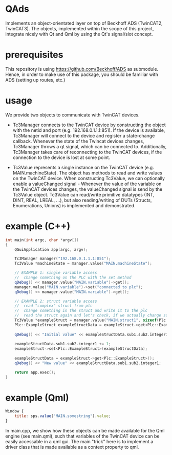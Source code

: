 # QAds
Implements an object-orientated layer on top of Beckhoff ADS (TwinCAT2, TwinCAT3). The objects, implemented within the scope of this project, integrate nicely with Qt and Qml by using the Qt's signal/slot concept.

# prerequisites
This repository is using https://github.com/Beckhoff/ADS as submodule. Hence, in order to make use of this package, you should be familiar with ADS (setting up routes, etc.)

# usage
We provide two objects to communicate with TwinCAT devices. 

* Tc3Manager connects to the TwinCAT device by constructing the object with the netid and port (e.g. 192.168.0.1.1.1:851). If the device is available, Tc3Manager will connect to the device and register a state-change callback. Whenever the state of the Twincat devices changes, Tc3Manager throws a qt signal, which can be connected to. Additionally, Tc3Manager takes care of reconnecting to the TwinCAT devices, if the connection to the device is lost at some point.

* Tc3Value represents a single instance on the TwinCAT device (e.g. MAIN.machineState). The object has methods to read and write values on the TwinCAT device. When constructing Tc3Value, we can optionally enable a valueChanged signal - Whenever the value of the variable on the TwinCAT devices changes, the valueChanged signal is send by the Tc3Value object. Tc3Value can read/write primitive datatypes (INT, DINT, REAL, LREAL, ...), but also reading/writing of DUTs (Structs, Enumerations, Unions) is implemented and demonstrated.

# example (C++)
```c++
int main(int argc, char *argv[])
{
    QGuiApplication app(argc, argv);

    Tc3Manager manager("192.168.0.1.1.1:851");
    Tc3Value *machineState = manager.value("MAIN.machineState");

    // EXAMPLE 1: single variable access
    //  change something on the PLC with the set method
    qDebug() << manager.value("MAIN.variable")->get();
    manager.value("MAIN.variable")->set("connected to plc");
    qDebug() << manager.value("MAIN.variable")->get();

    // EXAMPLE 2: struct variable access
    //  read "complex" struct from plc
    //  change something in the struct and write it to the plc
    //  read the struct again and let's check, if we actually change something
    Tc3Value *exampleStruct = manager.value("MAIN.struct1", sizeof(Plc::ExampleStruct));
    Plc::ExampleStruct exampleStructData = exampleStruct->get<Plc::ExampleStruct>();
    
    qDebug() << "Initial value" << exampleStructData.sub1.sub2.integer1;
    
    exampleStructData.sub1.sub2.integer1 += 1;
    exampleStruct->set<Plc::ExampleStruct>(exampleStructData);
    
    exampleStructData = exampleStruct->get<Plc::ExampleStruct>();
    qDebug() << "New value" << exampleStructData.sub1.sub2.integer1;

    return app.exec();
}
```

# example (Qml)
```qml
Window {
    title: sps.value("MAIN.somestring").value;
}
```

In main.cpp, we show how these objects can be made available for the Qml engine (see main.qml), such that variables of the TwinCAT device can be easily accessable in a qml gui. The main "trick" here
is to implement a driver class that is made available as a context property to qml. 

